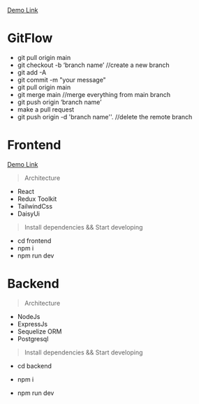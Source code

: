 [Demo Link](https://main--secreterecipes.netlify.app/)
# GitFlow
- git pull origin main
- git checkout -b ‘branch name’ //create a new branch 
- git add -A
- git commit -m "your message"
- git pull origin main
- git merge main //merge everything from main branch 
- git push origin ‘branch name’
- make a pull request
- git push origin -d 'branch name''. //delete the remote branch 

# Frontend

[Demo Link](https://main--secreterecipes.netlify.app/)
> Architecture
- React
- Redux Toolkit
- TailwindCss
- DaisyUi
  

> Install dependencies && Start developing
- cd frontend
- npm i
- npm run dev

# Backend
> Architecture
- NodeJs
- ExpressJs
- Sequelize ORM
- Postgresql

> Install dependencies && Start developing
- cd backend

- npm i

- npm run dev
